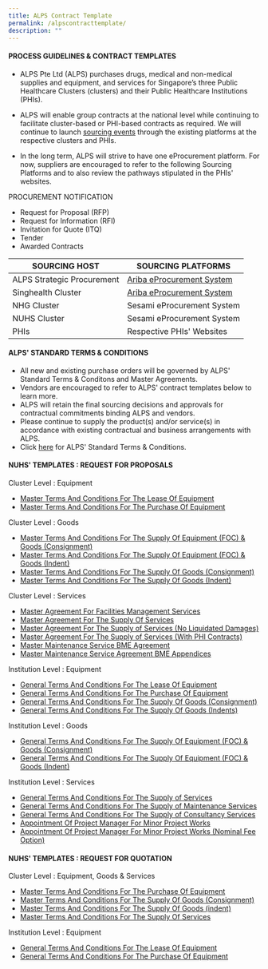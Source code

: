 ```yaml
---
title: ALPS Contract Template
permalink: /alpscontracttemplate/
description: ""
---
```

#### PROCESS GUIDELINES & CONTRACT TEMPLATES

* ALPS Pte Ltd (ALPS) purchases drugs, medical and non-medical supplies and equipment, and services for Singapore’s three Public Healthcare Clusters (clusters) and their Public Healthcare Institutions (PHIs).

* ALPS will enable group contracts at the national level while continuing to facilitate cluster-based or PHI-based contracts as required. We will continue to launch [sourcing events](/nationalsourcingevents/) through the existing platforms at the respective clusters and PHIs.

* In the long term, ALPS will strive to have one eProcurement platform. For now, suppliers are encouraged to refer to the following Sourcing Platforms and to also review the pathways stipulated in the PHIs' websites.

PROCUREMENT NOTIFICATION

* Request for Proposal (RFP)
* Request for Information (RFI)
* Invitation for Quote (ITQ)
* Tender
* Awarded Contracts

| SOURCING HOST | SOURCING PLATFORMS |
| -------- | -------- |
|ALPS Strategic Procurement| [Ariba eProcurement System](https://www.sap.com/products/spend-management.html)  |
| Singhealth Cluster     | [Ariba eProcurement System](https://www.sap.com/products/spend-management.html)  |
| NHG Cluster     | Sesami eProcurement System |
| NUHS Cluster     | Sesami eProcurement System
| PHIs     | Respective PHIs' Websites  |


#### ALPS' STANDARD TERMS & CONDITIONS

* All new and existing purchase orders will be governed by ALPS' Standard Terms & Conditons and Master Agreements. 
* Vendors are encouraged to refer to ALPS' contract templates below to learn more.
* ALPS will retain the final sourcing decisions and approvals for contractual commitments binding ALPS and vendors.
* Please continue to supply the product(s) and/or service(s) in accordance with existing contractual and business arrangements with ALPS.
* Click [here]() for ALPS' Standard Terms & Conditions.


#### NUHS' TEMPLATES : REQUEST FOR PROPOSALS

Cluster Level : Equipment
* [Master Terms And Conditions For The Lease Of Equipment](/files/CONTRACT%20DIRECTORY/NUHS%20TEMPLATES/CLUSTER%20LEVEL%20:%20Equipment/2_1_a_rfp_cluster%20procurement_t%20and%20c_lease%20of%20equipment_v2_31_03_23.pdf)
* [Master Terms And Conditions For The Purchase Of Equipment](/files/CONTRACT%20DIRECTORY/NUHS%20TEMPLATES/CLUSTER%20LEVEL%20:%20Equipment/2_1_b_rfp_cluster%20procurement_t%20and%20c_medical%20equipment%20onetime%20and%20term_v2%20(31_03_23).pdf)

Cluster Level : Goods
* [Master Terms And Conditions For The Supply Of Equipment (FOC) & Goods (Consignment)](/files/CONTRACT%20DIRECTORY/NUHS%20TEMPLATES/Cluster%20Level%20:%20Goods/2_2_a_rfp_cluster%20procurement_t%20and%20c_goods_foc-equip-placement_term_indent_v2%20(31_03_23).pdf)
* [Master Terms And Conditions For The Supply Of Equipment (FOC) & Goods (Indent)](/files/CONTRACT%20DIRECTORY/NUHS%20TEMPLATES/Cluster%20Level%20:%20Goods/2_2_b_rfp_cluster%20procurement_t%20and%20c_goods_foc-equip-placement_term_consign_v2%20(31_03_23).pdf)
* [Master Terms And Conditions For The Supply Of Goods (Consignment)](/files/CONTRACT%20DIRECTORY/NUHS%20TEMPLATES/Cluster%20Level%20:%20Goods/2_2_c_rfp_cluster%20procurement_t%20and%20c_goods_onetime-termcontract_indent_v2%20(31_03_23).pdf)
* [Master Terms And Conditions For The Supply Of Goods (Indent)](/files/CONTRACT%20DIRECTORY/NUHS%20TEMPLATES/Cluster%20Level%20:%20Goods/2_2_d_rfp_cluster%20procurement_t%20and%20c_goods_termcontract_consign_v2(31_03_23).pdf)

Cluster Level : Services
* [Master Agreement For Facilities Management Services](/files/CONTRACT%20DIRECTORY/NUHS%20TEMPLATES/Cluster%20Level%20%20%20Services/2_3_a_rfp_cluster%20procurement_t%20and%20c_services_master%20maintenance%20bme_v2%20(31_03_23).pdf)
* [Master Agreement For The Supply Of Services](/files/CONTRACT%20DIRECTORY/NUHS%20TEMPLATES/Cluster%20Level%20%20%20Services/2_3_b_rfp_cluster%20procurement_t%20and%20c_services_master%20maintenance%20fm_v2%20(31_03_23).pdf)
* [Master Agreement For The Supply of Services (No Liquidated Damages)](/files/CONTRACT%20DIRECTORY/NUHS%20TEMPLATES/Cluster%20Level%20%20%20Services/2_3_c_rfp_cluster%20procurement_t%20and%20c_services_v2%20(31_03_23).pdf)
* [Master Agreement For The Supply of Services (With PHI Contracts)](/files/CONTRACT%20DIRECTORY/NUHS%20TEMPLATES/Cluster%20Level%20%20%20Services/2_3_d_rfp_cluster%20procurement_t%20and%20c_services_no%20ld_v2%20(31_03_23).pdf)
* [Master Maintenance Service BME Agreement](/files/CONTRACT%20DIRECTORY/NUHS%20TEMPLATES/Cluster%20Level%20%20%20Services/2_3_e_rfp_cluster%20procurement_t%20and%20c_services_with%20institution%20contracts_v2%20(31_03_23).pdf)
* [Master Maintenance Service Agreement BME Appendices](/files/CONTRACT%20DIRECTORY/NUHS%20TEMPLATES/Cluster%20Level%20%20%20Services/2_3_f_rfp_cluster%20procurement_t%20and%20c_services_master%20maintenance%20bme%20appendices_v1.pdf)

Institution Level : Equipment
* [General Terms And Conditions For The Lease Of Equipment](/files/CONTRACT%20DIRECTORY/NUHS%20TEMPLATES/Institution%20Level%20:%20Equipment/2_4_a_rfp_institution_procurement_t_and_c_lease_of_equipment_v2_(31_03_23).pdf)
* [General Terms And Conditions For The Purchase Of Equipment](/files/CONTRACT%20DIRECTORY/NUHS%20TEMPLATES/Institution%20Level%20:%20Equipment/2_4_b_rfp_institution_procurement_t_and_c_medical_equip_one_time_and_term_v2_(31_03_23).pdf)
* [General Terms And Conditions For The Supply Of Goods (Consignment)](/files/CONTRACT%20DIRECTORY/NUHS%20TEMPLATES/INSTITUTION%20LEVEL%20GOODS/2_5_c_rfp_institution_procurement_t_and_c_goods_term_under_consign_v2_(31_03_23).pdf)
* [General Terms And Conditions For The Supply Of Goods (Indents)](/files/CONTRACT%20DIRECTORY/NUHS%20TEMPLATES/INSTITUTION%20LEVEL%20GOODS/2_5_d_rfp_institution_procurement_t_and_c_goods_one_time_term_indent_v2_(31_03_23).pdf)


Institution Level : Goods
* [General Terms And Conditions For The Supply Of Equipment (FOC) & Goods (Consignment)](/files/CONTRACT%20DIRECTORY/NUHS%20TEMPLATES/INSTITUTION%20LEVEL%20GOODS/2_5_a_rfp_institution_procurement_t_and_c_goods_placement_equip_cons_consign_v2_(31_03_23).pdf)
* [General Terms And Conditions For The Supply Of Equipment (FOC) & Goods (Indent)](/files/CONTRACT%20DIRECTORY/NUHS%20TEMPLATES/INSTITUTION%20LEVEL%20GOODS/2_5_b_rfp_institution%20procurement_t_and_c_goods_placement_equip_cons_ind_v2_(31_03_23).pdf)

Institution Level : Services
* [General Terms And Conditions For The Supply of Services](/files/CONTRACT%20DIRECTORY/NUHS%20TEMPLATES/Institution%20Level%20:%20Services/2_6_a_rfp_institution%20procurement_t%20and%20c_services_v2%20(31_03_23).pdf)
* [General Terms And Conditions For The Supply of Maintenance Services](/files/CONTRACT%20DIRECTORY/NUHS%20TEMPLATES/Institution%20Level%20:%20Services/2_6_b_rfp_institution%20procurement_t%20and%20c_services_bme%20maintenanceservices_v3%20(31_03_23).pdf)
* [General Terms And Conditions For The Supply of Consultancy Services](/files/CONTRACT%20DIRECTORY/NUHS%20TEMPLATES/Institution%20Level%20:%20Services/2_6_c_rfp_institution%20procurement_t%20and%20c_services_consultancy%20services_v2%20(31_03_23).pdf)
* [Appointment Of Project Manager For Minor Project Works](/files/CONTRACT%20DIRECTORY/NUHS%20TEMPLATES/Institution%20Level%20:%20Services/2_6_d_e_rfp_institution%20procurement_t%20and%20c_services_projectmanagement_v3%20(31_03_23).pdf)
* [Appointment Of Project Manager For Minor Project Works (Nominal Fee Option)](/files/CONTRACT%20DIRECTORY/NUHS%20TEMPLATES/Institution%20Level%20:%20Services/nuhs_rfp_procurement_t&c_services_project_management_contract_nominal_fee_option_v21_300921.pdf)

#### NUHS' TEMPLATES : REQUEST FOR QUOTATION

Cluster Level : Equipment, Goods & Services
* [Master Terms And Conditions For The Purchase Of Equipment](/files/CONTRACT%20DIRECTORY/NUHS%20TEMPLATES/CLUSTER%20EQUIPMENT%20RFQS/2_1_1_a_rfq_cluster%20procurement_t%20and%20c_medical%20equipment_v2%20(31_03_23).pdf)
* [Master Terms And Conditions For The Supply Of Goods (Consignment)](/files/CONTRACT%20DIRECTORY/NUHS%20TEMPLATES/RFQs%20Cluster%20Equipment/2_1_1_b_rfq_cluster%20procurement_t%20and%20c_goods_onetime-termcontract_consign_v3%20(31_03_23)%20(1).pdf)
* [Master Terms And Conditions For The Supply Of Goods (indent)](/files/CONTRACT%20DIRECTORY/NUHS%20TEMPLATES/RFQs%20Cluster%20Equipment/2_1_1_c_rfq_cluster%20procurement_t%20and%20c_goods_onetime-termcontract_indent_v3%20(31_03_23).pdf)
* [Master Terms And Conditions For The Supply Of Services](/files/CONTRACT%20DIRECTORY/NUHS%20TEMPLATES/RFQs%20Cluster%20Equipment/2_1_1_c_rfq_cluster%20procurement_t%20and%20c_goods_onetime-termcontract_indent_v3%20(31_03_23).pdf)

Institution Level : Equipment
* [General Terms And Conditions For The Lease Of Equipment](/files/CONTRACT%20DIRECTORY/NUHS%20TEMPLATES/RFQs%20Institution%20Equipment/2_1_2_a_rfq_institution_procurement_t_and_c_lease_of_equipment_v2_(31_03_23).pdf)
* [General Terms And Conditions For The Purchase Of Equipment](/files/CONTRACT%20DIRECTORY/NUHS%20TEMPLATES/RFQs%20Institution%20Equipment/2_1_2_b_rfq_institution_procurement_t_and_c_med_equip_one_time_blanket_and_term_v2_(31_03_23).pdf)

